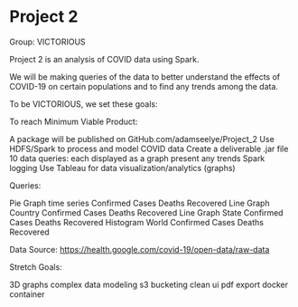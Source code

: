 # Project 2

Group: VICTORIOUS

Project 2 is an analysis of COVID data using Spark.

We will be making queries of the data to better
understand the effects of COVID-19 on certain 
populations and to find any trends among the data.


To be VICTORIOUS, we set these goals:

To reach Minimum Viable Product:

A package will be published on GitHub.com/adamseelye/Project_2
Use HDFS/Spark to process and model COVID data
Create a deliverable .jar file
10 data queries: each displayed as a graph
present any trends
Spark logging
Use Tableau for data visualization/analytics (graphs)

Queries:

 Pie Graph time series
	Confirmed Cases
	Deaths
	Recovered
 Line Graph Country
	Confirmed Cases
	Deaths
	Recovered
 Line Graph State
	Confirmed Cases
	Deaths
	Recovered
 Histogram World
 	Confirmed Cases
	Deaths
	Recovered

Data Source:
	https://health.google.com/covid-19/open-data/raw-data

Stretch Goals:

3D graphs
complex data modeling
s3 bucketing
clean ui
pdf export
docker container
